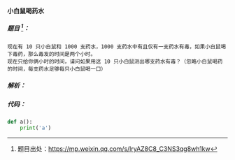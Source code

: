 #### 小白鼠喝药水

##### 题目 [^1]：

    现在有 10 只小白鼠和 1000 支药水，1000 支药水中有且仅有一支药水有毒，如果小白鼠喝下毒药，那么毒发的时间是两个小时。
    现在只给你俩小时的时间，请问如果用这 10 只小白鼠测出哪支药水有毒？（忽略小白鼠喝药的时间，每支药水足够每只小白鼠喝一口）

[^1]: 题目出处：https://mp.weixin.qq.com/s/lryAZ8C8_C3NS3qg8wh1kw

##### 解析：

##### 代码：

```python
def a():
    print('a')
```
